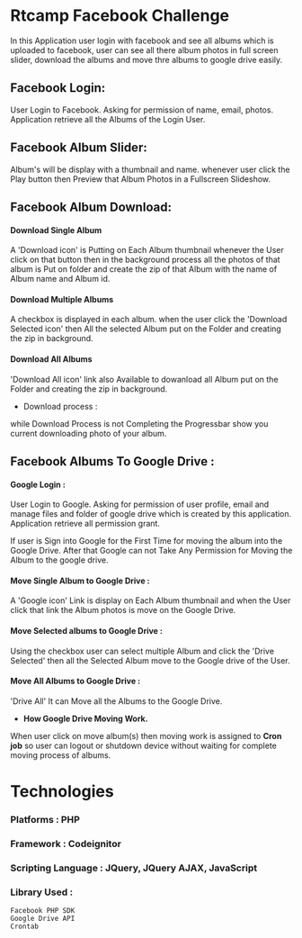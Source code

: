 # Rtcamp Facebook Challenge

In this Application user login with facebook and see all albums which is uploaded to facebook, user can see all there album photos in full screen slider, download the albums and move thre albums to google drive easily.

## Facebook Login:

User Login to Facebook. Asking for permission of name, email, photos. Application retrieve all the Albums of the Login User.

## Facebook Album Slider:

Album's will be display with a thumbnail and name. whenever user click the Play button then Preview that Album Photos in a Fullscreen Slideshow.

## Facebook Album Download:

#### Download Single Album

A 'Download icon' is Putting on Each Album thumbnail whenever the User click  on that button then in the background process all the photos of that album is Put on folder and create the zip of that Album with the name of Album name and Album id.

#### Download Multiple Albums

A checkbox is displayed in each album. when the user click the 'Download Selected icon' then All the selected Album put on the Folder and creating the zip in background.

#### Download All Albums

'Download All icon' link also Available to dowanload all Album put on the Folder and creating the zip in background.

* Download process : 

while Download Process is not Completing the Progressbar show you current downloading photo of your album.

## Facebook Albums To Google Drive :

#### Google Login : 

User Login to Google. Asking for permission of user profile, email and manage files and folder of google drive which is created by this application. Application retrieve all permission grant.

If user is Sign into Google for the First Time for moving the album into the Google Drive. After that Google can not Take Any Permission for Moving the Album to the google drive.

#### Move Single Album to Google Drive :

A 'Google icon' Link is display on Each Album thumbnail and when the User click that link the Album photos is move on the Google Drive.

#### Move Selected albums to Google Drive :

Using the checkbox user can select multiple Album and click the 'Drive Selected' then all the Selected Album move to the Google drive of the User.

#### Move All Albums to Google Drive :

'Drive All' It can Move all the Albums to the Google Drive.

* **How Google Drive Moving Work.**

When user click on move album(s) then moving work is assigned to **Cron job** so user can logout or shutdown device without waiting for complete moving process of albums.

# Technologies

### Platforms : PHP

### Framework : Codeignitor

### Scripting Language : JQuery, JQuery AJAX, JavaScript

### Library Used :

    Facebook PHP SDK 
    Google Drive API
    Crontab
